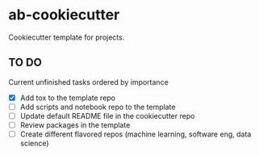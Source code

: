 # ab-cookiecutter

Cookiecutter template for projects.


## TO DO

Current unfinished tasks ordered by importance

- [x] Add tox to the template repo
- [ ] Add scripts and notebook repo to the template
- [ ] Update default README file in the cookiecutter repo
- [ ] Review packages in the template
- [ ] Create different flavored repos (machine learning, software eng, data science)
